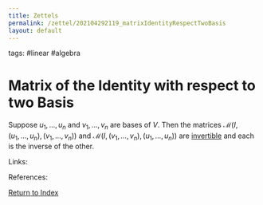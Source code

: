 ```yaml
---
title: Zettels
permalink: /zettel/202104292119_matrixIdentityRespectTwoBasis
layout: default
---
```

tags: #linear #algebra

# Matrix of the Identity with respect to two Basis

Suppose $u_1, \ldots, u_n$ and $v_1, \ldots, v_n$ are bases of $V$. Then the matrices $\mathcal{M}(I, (u_1, \ldots, u_n), (v_1, \ldots, v_n) )$
and $\mathcal{M}(I, (v_1, \ldots, v_n), (u_1, \ldots, u_n) )$ are [invertible](202104292059_invertibleMatrixDefinition) and each 
is the inverse of the other.

Links: 

References: 

[Return to Index](index)